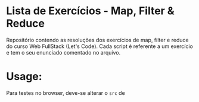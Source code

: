 # Lista de Exercícios - Map, Filter & Reduce
Repositório contendo as resoluções dos exercícios de map, filter e reduce do curso Web FullStack (Let's Code). Cada script é referente a um exercício e tem o seu enunciado comentado no arquivo.

# Usage:
Para testes no browser, deve-se alterar o <code>src</code> de <code><script></code> em ![index.html](index.html) conforme necessário.
